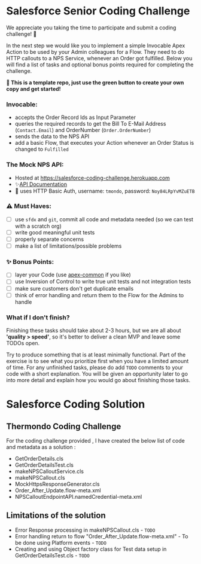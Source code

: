 # Salesforce Senior Coding Challenge

We appreciate you taking the time to participate and submit a coding challenge! 🥳

In the next step we would like you to implement a simple Invocable Apex Action to be used by your Admin colleagues for a Flow. They need to do HTTP callouts to a NPS Service, whenever an Order got fulfilled. Below you will find a list of tasks and optional bonus points required for completing the challenge.

**🚀 This is a template repo, just use the green button to create your own copy and get started!**

### Invocable:

* accepts the Order Record Ids as Input Parameter
* queries the required records to get the Bill To E-Mail Address (`Contact.Email`) and OrderNumber (`Order.OrderNumber`)
* sends the data to the NPS API
* add a basic Flow, that executes your Action whenever an Order Status is changed to `Fulfilled`

### The Mock NPS API:

* Hosted at https://salesforce-coding-challenge.herokuapp.com
* ✨[API Documentation](https://thermondo.github.io/salesforce-coding-challenge/)
* 🔐 uses HTTP Basic Auth, username: `tmondo`, password: `Noy84LRpYvMZuETB`

### ⚠️ Must Haves:

* [ ] use `sfdx` and `git`, commit all code and metadata needed (so we can test with a scratch org)
* [ ] write good meaningful unit tests
* [ ] properly separate concerns
* [ ] make a list of limitations/possible problems

### ✨ Bonus Points:

* [ ] layer your Code (use [apex-common](https://github.com/apex-enterprise-patterns/fflib-apex-common) if you like)
* [ ] use Inversion of Control to write true unit tests and not integration tests
* [ ] make sure customers don't get duplicate emails
* [ ] think of error handling and return them to the Flow for the Admins to handle

### What if I don't finish?

Finishing these tasks should take about 2-3 hours, but we are all about **'quality > speed'**, so it's better to deliver a clean MVP and leave some TODOs open.

Try to produce something that is at least minimally functional. Part of the exercise is to see what you prioritize first when you have a limited amount of time. For any unfinished tasks, please do add `TODO` comments to your code with a short explanation. You will be given an opportunity later to go into more detail and explain how you would go about finishing those tasks.

# Salesforce Coding Solution 
## Thermondo Coding Challenge

For the coding challenge provided , I have created the below list of code and metadata as a solution :
* GetOrderDetails.cls
* GetOrderDetailsTest.cls
* makeNPSCalloutService.cls
* makeNPSCallout.cls
* MockHttpsResponseGenerator.cls
* Order_After_Update.flow-meta.xml
* NPSCalloutEndpointAPI.namedCredential-meta.xml

## Limitations of the solution
* Error Response processing in makeNPSCallout.cls - `TODO`
* Error handling return to flow "Order_After_Update.flow-meta.xml" - To be done using Platform events - `TODO`
* Creating and using Object factory class for Test data setup in GetOrderDetailsTest.cls - `TODO`
